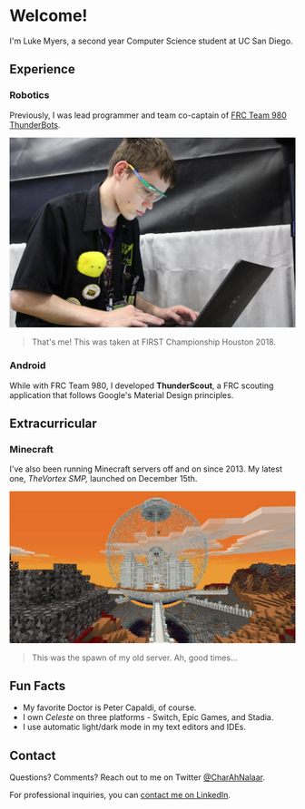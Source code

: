 # Welcome!

I'm Luke Myers, a second year Computer Science student at UC San Diego.

## Experience

### Robotics

Previously, I was lead programmer and team co-captain of [FRC Team 980 ThunderBots](https://github.com/team980/).

![Picture of me](/robotics.jpg)

> That's me! This was taken at FIRST Championship Houston 2018.

### Android

While with FRC Team 980, I developed **ThunderScout**, a FRC scouting application that follows Google's Material Design principles.

## Extracurricular

### Minecraft

I've also been running Minecraft servers off and on since 2013. My latest one, *TheVortex SMP,* launched on December 15th.

![Minecraft server screenshot](/minecraft.jpg)

> This was the spawn of my old server. Ah, good times...

## Fun Facts

- My favorite Doctor is Peter Capaldi, of course.
- I own *Celeste* on three platforms - Switch, Epic Games, and Stadia.
- I use automatic light/dark mode in my text editors and IDEs.

## Contact

Questions? Comments? Reach out to me on Twitter [@CharAhNalaar](https://twitter.com/CharAhNalaar).

For professional inquiries, you can [contact me on LinkedIn](https://www.linkedin.com/in/luke-myers-55373a1b8/).